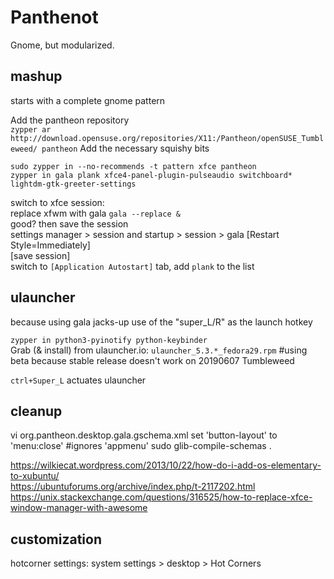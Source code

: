# Panthenot
Gnome, but modularized.

## mashup
starts with a complete gnome pattern  

Add the pantheon repository  
`zypper ar http://download.opensuse.org/repositories/X11:/Pantheon/openSUSE_Tumbleweed/ pantheon`
Add the necessary squishy bits  
```
sudo zypper in --no-recommends -t pattern xfce pantheon
zypper in gala plank xfce4-panel-plugin-pulseaudio switchboard* lightdm-gtk-greeter-settings
```

switch to xfce session:  
replace xfwm with gala
`gala --replace &`  
good? then save the session  
settings manager > session and startup > session > gala [Restart Style=Immediately]  
[save session]  
switch to `[Application Autostart]` tab, add `plank` to the list

## ulauncher
because using gala jacks-up use of the "super_L/R" as the launch hotkey

`zypper in python3-pyinotify python-keybinder`  
Grab (& install) from ulauncher.io: `ulauncher_5.3.*_fedora29.rpm`  #using beta because stable release doesn't work on 20190607 Tumbleweed

`ctrl+Super_L` actuates ulauncher  

## cleanup
vi org.pantheon.desktop.gala.gschema.xml
set 'button-layout' to 'menu:close' #ignores 'appmenu'
sudo glib-compile-schemas .

https://wilkiecat.wordpress.com/2013/10/22/how-do-i-add-os-elementary-to-xubuntu/  
https://ubuntuforums.org/archive/index.php/t-2117202.html 
https://unix.stackexchange.com/questions/316525/how-to-replace-xfce-window-manager-with-awesome   

## customization
hotcorner settings:
system settings > desktop > Hot Corners
